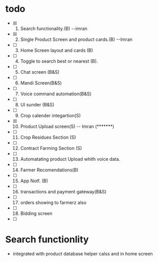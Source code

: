 # todo


* [x] 1.    Search functionality.(B) --imran
* [x] 2.    Single Product Screen and product cards.(B) --Imran
* [ ] 3.    Home Screen layout and cards (B) 
* [ ] 4.    Toggle to search best or nearest (B).
* [ ] 5.    Chat screen (B&S)
* [ ] 6.    Mandi Screen(B&S)
* [ ] 7.    Voice command automation(B&S)
* [ ] 8.    UI sunder (B&S)
* [ ] 9.    Crop calender integartion(S)
* [x] 10.   Product Upload screen(S) -- Imran (*******)
* [ ] 11.   Crop Residues Section (S)
* [ ] 12.   Contract Farming Section (S)
* [ ] 13.   Automatating product Upload whith voice data.
* [ ] 14.   Farmer Recomendations(B)
* [ ] 15.   App Notf. (B)
* [ ] 16.   transactions and payment gateway(B&S)
* [ ] 17.   orders showing to farmerz also
* [ ] 18.   Bidding screen
* [ ] 



# Search functionlity
- integrated with product database helper calss and in home screen


